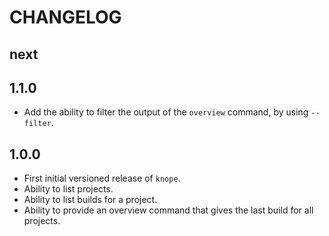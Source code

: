 # CHANGELOG

## next

## 1.1.0

- Add the ability to filter the output of the `overview` command, by using `--filter`.

## 1.0.0

- First initial versioned release of `knope`.
- Ability to list projects.
- Ability to list builds for a project.
- Ability to provide an overview command that gives the last build for all projects.
